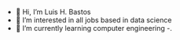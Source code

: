 - 👋 Hi, I’m Luis H. Bastos
- 👀 I’m interested in all jobs based in data science
- 🌱 I’m currently learning computer engineering
-.

<!---

